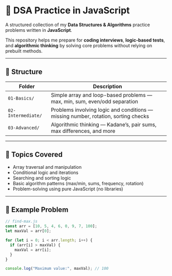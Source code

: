 # 🧠 DSA Practice in JavaScript

A structured collection of my **Data Structures & Algorithms** practice problems written in **JavaScript**.

This repository helps me prepare for **coding interviews**, **logic-based tests**, and **algorithmic thinking** by solving core problems without relying on prebuilt methods.

---

## 📂 Structure

| Folder | Description |
|--------|--------------|
| `01-Basics/` | Simple array and loop-based problems — max, min, sum, even/odd separation |
| `02-Intermediate/` | Problems involving logic and conditions — missing number, rotation, sorting checks |
| `03-Advanced/` | Algorithmic thinking — Kadane’s, pair sums, max differences, and more |

---

## 🧩 Topics Covered
- Array traversal and manipulation  
- Conditional logic and iterations  
- Searching and sorting logic  
- Basic algorithm patterns (max/min, sums, frequency, rotation)
- Problem-solving using pure JavaScript (no libraries)

---

## 🧠 Example Problem

```js
// find-max.js
const arr = [10, 5, 4, 6, 0, 9, 7, 100];
let maxVal = arr[0];

for (let i = 0; i < arr.length; i++) {
  if (arr[i] > maxVal) {
    maxVal = arr[i];
  }
}

console.log("Maximum value:", maxVal); // 100
